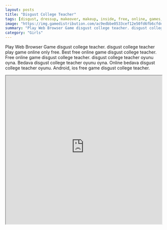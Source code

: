 ```yaml
---
layout: posts
title: "Disgust College Teacher"
tags: [disgust, dressup, makeover, makeup, inside, free, online, games, oyna, game, free, games, play, play, games]
image: "https://img.gamedistribution.com/ac9edbbe0533cef12e50fd6fb6cfde52.jpg"
summary: "Play Web Browser Game disgust college teacher. disgust college teacher play game online only free. Best free online game disgust college teacher. Free online game disgust college teacher. disgust college teacher oyunu oyna. Bedava disgust college teacher oyunu oyna. Online bedava disgust college teacher oyunu. Android, ios free game disgust college teacher."
category: "Girls"
---
```


Play Web Browser Game disgust college teacher. disgust college teacher play game online only free. Best free online game disgust college teacher. Free online game disgust college teacher. disgust college teacher oyunu oyna. Bedava disgust college teacher oyunu oyna. Online bedava disgust college teacher oyunu. Android, ios free game disgust college teacher.

<iframe width="100%" height="480px;" src="https://flash.gamedistribution.com?game=ac9edbbe0533cef12e50fd6fb6cfde52"></iframe>
